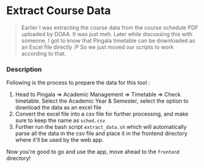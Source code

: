 # Extract Course Data

> Earlier I was extracting the course data from the course schedule PDF uploaded by DOAA. It was just meh. Later while discussing this with someone, I got to know that
> Pingala timetable can be downloaded as an Excel file directly :P So we just moved our scripts to work according to that. 

### Description

Following is the process to prepare the data for this tool :

1. Head to Pingala => Academic Management => Timetable => Check timetable. Select the Academic Year & Semester, select the option to download the data as an excel file
2. Convert the excel file into a csv file for further processing, and make sure to keep the name as `sched.csv`
3. Further run the bash script `extract_data.sh` which will automatically parse all the data in the csv file and place it in the frontend directory where it'll be used by the web app.

Now you're good to go and use the app, move ahead to the `frontend` directory!